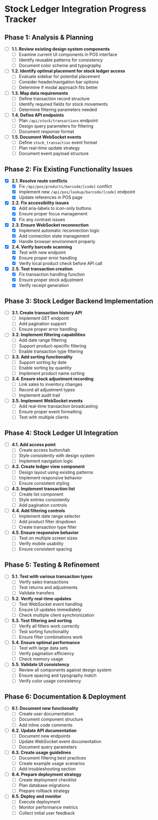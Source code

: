 # Stock Ledger Integration Progress Tracker

## Phase 1: Analysis & Planning
- [ ] **1.1. Review existing design system components**
  - [ ] Examine current UI components in POS interface
  - [ ] Identify reusable patterns for consistency
  - [ ] Document color scheme and typography

- [ ] **1.2. Identify optimal placement for stock ledger access**
  - [ ] Evaluate sidebar for potential placement
  - [ ] Consider header/navigation bar options
  - [ ] Determine if modal approach fits better

- [ ] **1.3. Map data requirements**
  - [ ] Define transaction record structure
  - [ ] Identify required fields for stock movements
  - [ ] Determine filtering parameters needed

- [ ] **1.4. Define API endpoints**
  - [ ] Plan `/api/stock/transactions` endpoint
  - [ ] Design query parameters for filtering
  - [ ] Document response format

- [ ] **1.5. Document WebSocket events**
  - [ ] Define `stock_transaction` event format
  - [ ] Plan real-time update strategy
  - [ ] Document event payload structure

## Phase 2: Fix Existing Functionality Issues
- [x] **2.1. Resolve route conflicts**
  - [x] Fix `/api/pos/products/barcode/[code]` conflict
  - [x] Implement new `/api/pos/lookup/barcode/[code]` endpoint
  - [x] Update references in POS page

- [x] **2.2. Fix accessibility issues**
  - [x] Add aria-labels to icon-only buttons
  - [x] Ensure proper focus management
  - [x] Fix any contrast issues

- [x] **2.3. Ensure WebSocket reconnection**
  - [x] Implement automatic reconnection logic
  - [x] Add connection state management
  - [x] Handle browser environment properly

- [x] **2.4. Verify barcode scanning**
  - [x] Test with new endpoint
  - [x] Ensure proper error handling
  - [x] Verify local product check before API call

- [x] **2.5. Test transaction creation**
  - [x] Fix transaction handling function
  - [x] Ensure proper stock adjustment
  - [x] Verify receipt generation

## Phase 3: Stock Ledger Backend Implementation
- [ ] **3.1. Create transaction history API**
  - [ ] Implement GET endpoint
  - [ ] Add pagination support
  - [ ] Ensure proper error handling

- [ ] **3.2. Implement filtering capabilities**
  - [ ] Add date range filtering
  - [ ] Support product-specific filtering
  - [ ] Enable transaction type filtering

- [ ] **3.3. Add sorting functionality**
  - [ ] Support sorting by date
  - [ ] Enable sorting by quantity
  - [ ] Implement product name sorting

- [ ] **3.4. Ensure stock adjustment recording**
  - [ ] Link sales to inventory changes
  - [ ] Record all adjustment types
  - [ ] Implement audit trail

- [ ] **3.5. Implement WebSocket events**
  - [ ] Add real-time transaction broadcasting
  - [ ] Ensure proper event formatting
  - [ ] Test with multiple clients

## Phase 4: Stock Ledger UI Integration
- [ ] **4.1. Add access point**
  - [ ] Create access button/tab
  - [ ] Style consistently with design system
  - [ ] Implement navigation logic

- [ ] **4.2. Create ledger view component**
  - [ ] Design layout using existing patterns
  - [ ] Implement responsive behavior
  - [ ] Ensure consistent styling

- [ ] **4.3. Implement transaction list**
  - [ ] Create list component
  - [ ] Style entries consistently
  - [ ] Add pagination controls

- [ ] **4.4. Add filtering controls**
  - [ ] Implement date range selector
  - [ ] Add product filter dropdown
  - [ ] Create transaction type filter

- [ ] **4.5. Ensure responsive behavior**
  - [ ] Test on multiple screen sizes
  - [ ] Verify mobile usability
  - [ ] Ensure consistent spacing

## Phase 5: Testing & Refinement
- [ ] **5.1. Test with various transaction types**
  - [ ] Verify sales transactions
  - [ ] Test returns and adjustments
  - [ ] Validate transfers

- [ ] **5.2. Verify real-time updates**
  - [ ] Test WebSocket event handling
  - [ ] Ensure UI updates immediately
  - [ ] Check multiple client synchronization

- [ ] **5.3. Test filtering and sorting**
  - [ ] Verify all filters work correctly
  - [ ] Test sorting functionality
  - [ ] Ensure filter combinations work

- [ ] **5.4. Ensure optimal performance**
  - [ ] Test with large data sets
  - [ ] Verify pagination efficiency
  - [ ] Check memory usage

- [ ] **5.5. Validate UI consistency**
  - [ ] Review all components against design system
  - [ ] Ensure spacing and typography match
  - [ ] Verify color usage consistency

## Phase 6: Documentation & Deployment
- [ ] **6.1. Document new functionality**
  - [ ] Create user documentation
  - [ ] Document component structure
  - [ ] Add inline code comments

- [ ] **6.2. Update API documentation**
  - [ ] Document new endpoints
  - [ ] Update WebSocket event documentation
  - [ ] Document query parameters

- [ ] **6.3. Create usage guidelines**
  - [ ] Document filtering best practices
  - [ ] Create example usage scenarios
  - [ ] Add troubleshooting section

- [ ] **6.4. Prepare deployment strategy**
  - [ ] Create deployment checklist
  - [ ] Plan database migrations
  - [ ] Prepare rollback strategy

- [ ] **6.5. Deploy and monitor**
  - [ ] Execute deployment
  - [ ] Monitor performance metrics
  - [ ] Collect initial user feedback
